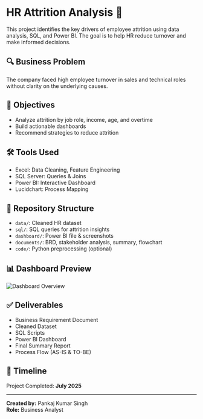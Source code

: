 # HR Attrition Analysis 🚀

This project identifies the key drivers of employee attrition using data analysis, SQL, and Power BI. The goal is to help HR reduce turnover and make informed decisions.

## 🔍 Business Problem
The company faced high employee turnover in sales and technical roles without clarity on the underlying causes.

## 🎯 Objectives
- Analyze attrition by job role, income, age, and overtime
- Build actionable dashboards
- Recommend strategies to reduce attrition

## 🛠️ Tools Used
- Excel: Data Cleaning, Feature Engineering
- SQL Server: Queries & Joins
- Power BI: Interactive Dashboard
- Lucidchart: Process Mapping

## 📂 Repository Structure
- `data/`: Cleaned HR dataset
- `sql/`: SQL queries for attrition insights
- `dashboard/`: Power BI file & screenshots
- `documents/`: BRD, stakeholder analysis, summary, flowchart
- `code/`: Python preprocessing (optional)

## 📊 Dashboard Preview
![Dashboard Overview](dashboard/screenshots/dashboard_overview.png)

## ✅ Deliverables
- Business Requirement Document
- Cleaned Dataset
- SQL Scripts
- Power BI Dashboard
- Final Summary Report
- Process Flow (AS-IS & TO-BE)

## 📅 Timeline
Project Completed: **July 2025**

---

**Created by:** Pankaj Kumar Singh  
**Role:** Business Analyst
